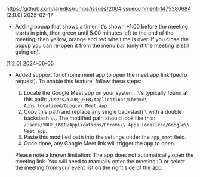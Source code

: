 https://github.com/jaredks/rumps/issues/200#issuecomment-1475380684
[2.0.0] 2025-02-17

- Adding popup that shows a timer. It's shown +1:00 before the meeting starts in pink, then green until 5:00 minutes left to the end of the meeting, then yellow, orange and red whe time is over. If you close the popup you can re-open it from the menu bar (only if the meeting is still going on).

[1.2.0] 2024-06-05

- Added support for chrome meet app to open the meet app link (pedro request).
  To enable this feature, follow these steps:

  1. Locate the Google Meet app on your system. It's typically found at this path: `/Users/YOUR_USER/Applications/Chrome\ Apps.localized/Google\ Meet.app`.
  2. Copy this path and replace any single backslash `\` with a double backslash `\\`. The modified path should look like this: `/Users/YOUR_USER/Applications/Chrome\\ Apps.localized/Google\\ Meet.app`.
  3. Paste this modified path into the settings under the `app_meet` field.
  4. Once done, any Google Meet link will trigger the app to open.

  Please note a known limitation: The app does not automatically open the meeting link. You will need to manually enter the meeting ID or select the meeting from your event list on the right side of the app.
